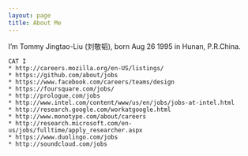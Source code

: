 ```yaml
---
layout: page
title: About Me
---
```


<!--![ADConf 2013]({{ site.url }}/assets/me_at_adconf_2013.png)-->

<p>
	I’m Tommy Jingtao-Liu (刘敬韬), born Aug 26 1995 in Hunan, P.R.China.
</p>

```
CAT I
* http://careers.mozilla.org/en-US/listings/
* https://github.com/about/jobs
* https://www.facebook.com/careers/teams/design
* https://foursquare.com/jobs/
* http://prologue.com/jobs
* http://www.intel.com/content/www/us/en/jobs/jobs-at-intel.html
* http://research.google.com/workatgoogle.html
* http://www.monotype.com/about/careers
* http://research.microsoft.com/en-us/jobs/fulltime/apply_researcher.aspx
* https://www.duolingo.com/jobs
* http://soundcloud.com/jobs
```

<script type="text/javascript" class="douban-travel-show" src="/trip/service/travelbadge.js?user=technommy&amp;status=visited&amp;count=15&amp;width=500px&amp;height=220px&amp;zoom=3"></script>

<!--
	Credit Note: Much appreciated to [/muan](https://github.com/muan) for created such fabulous theme on Jekyll.
-->
